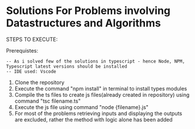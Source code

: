 # Solutions For Problems involving Datastructures and Algorithms

STEPS TO EXECUTE:

Prerequistes:

    -- As i solved few of the solutions in typescript - hence Node, NPM, Typescript latest versions should be installed
    -- IDE used: Vscode

1) Clone the repository
2) Execute the command "npm install" in terminal to install types modules
3) Compile the ts files to create js files(already created in repository) using command "tsc filename.ts"
4) Execute the js file using command "node {filename}.js"
5) For most of the problems retrieving inputs and displaying the outputs are excluded, rather the method with logic alone has been added

